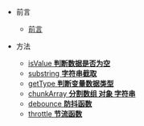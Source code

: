 <!-- _sidebar.md -->

- 前言

  - [前言](/README.md) <!--注意这里是相对路径-->

- 方法
  - [isValue **判断数据是否为空**](../commit/isValue.md)
  - [substring **字符串截取**](./commit/substring.md)
  - [getType **判断变量数据类型**](./commit/getType.md)
  - [chunkArray **分割数组 对象 字符串**](./commit/chunkArray.md)
  - [debounce **防抖函数**](./commit/debounce.md)
  - [throttle **节流函数**](./commit/throttle.md)
